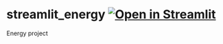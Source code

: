 # streamlit_energy [![Open in Streamlit](https://static.streamlit.io/badges/streamlit_badge_black_white.svg)](https://natalyortizbotero-streamlit-energy-energy-nrjjq4.streamlit.app/)
Energy project
